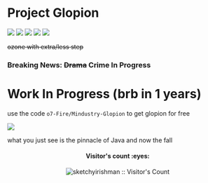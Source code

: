 # Project Glopion

![](https://img.shields.io/github/v/tag/o7-Fire/Mindustry-Glopion?label=Mindustry-Glopion)
![](https://img.shields.io/github/v/release/Anuken/Mindustry?label=Mindustry-Latest)
![](https://img.shields.io/badge/java-11-orange)
![](https://img.shields.io/badge/Android%20API-14-blue)
![](https://img.shields.io/github/repo-size/o7-Fire/Mindustry-Glopion)

~~ozone with extra/less step~~
### Breaking News: ~~Drama~~ Crime In Progress
# Work In Progress (brb in 1 years)

use the code `o7-Fire/Mindustry-Glopion` to get glopion for free

![](https://media.discordapp.net/attachments/840181901288538112/845661460104347718/unknown.png)

what you just see is the pinnacle of Java and now the fall

<h4 align="center">Visitor's count :eyes:</h4>
<p align="center"><img src="https://profile-counter.glitch.me/%7Bsketchyirishman%7D/count.svg" alt="sketchyirishman :: Visitor's Count" /></p>

